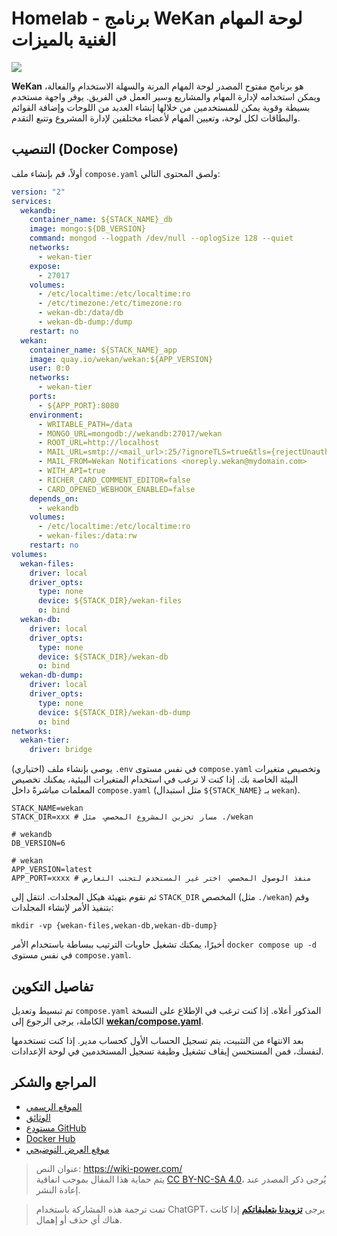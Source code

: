 # Homelab - برنامج WeKan لوحة المهام الغنية بالميزات

![](https://img.wiki-power.com/d/wiki-media/img/20230508175842.png)

**WeKan** هو برنامج مفتوح المصدر لوحة المهام المرنة والسهلة الاستخدام والفعالة، ويمكن استخدامه لإدارة المهام والمشاريع وسير العمل في الفريق. يوفر واجهة مستخدم بسيطة وقوية يمكن للمستخدمين من خلالها إنشاء العديد من اللوحات وإضافة القوائم والبطاقات لكل لوحة، وتعيين المهام لأعضاء مختلفين لإدارة المشروع وتتبع التقدم.

## التنصيب (Docker Compose)

أولاً، قم بإنشاء ملف `compose.yaml` ولصق المحتوى التالي:

```yaml title="compose.yaml"
version: "2"
services:
  wekandb:
    container_name: ${STACK_NAME}_db
    image: mongo:${DB_VERSION}
    command: mongod --logpath /dev/null --oplogSize 128 --quiet
    networks:
      - wekan-tier
    expose:
      - 27017
    volumes:
      - /etc/localtime:/etc/localtime:ro
      - /etc/timezone:/etc/timezone:ro
      - wekan-db:/data/db
      - wekan-db-dump:/dump
    restart: no
  wekan:
    container_name: ${STACK_NAME}_app
    image: quay.io/wekan/wekan:${APP_VERSION}
    user: 0:0
    networks:
      - wekan-tier
    ports:
      - ${APP_PORT}:8080
    environment:
      - WRITABLE_PATH=/data
      - MONGO_URL=mongodb://wekandb:27017/wekan
      - ROOT_URL=http://localhost
      - MAIL_URL=smtp://<mail_url>:25/?ignoreTLS=true&tls={rejectUnauthorized:false}
      - MAIL_FROM=Wekan Notifications <noreply.wekan@mydomain.com>
      - WITH_API=true
      - RICHER_CARD_COMMENT_EDITOR=false
      - CARD_OPENED_WEBHOOK_ENABLED=false
    depends_on:
      - wekandb
    volumes:
      - /etc/localtime:/etc/localtime:ro
      - wekan-files:/data:rw
    restart: no
volumes:
  wekan-files:
    driver: local
    driver_opts:
      type: none
      device: ${STACK_DIR}/wekan-files
      o: bind
  wekan-db:
    driver: local
    driver_opts:
      type: none
      device: ${STACK_DIR}/wekan-db
      o: bind
  wekan-db-dump:
    driver: local
    driver_opts:
      type: none
      device: ${STACK_DIR}/wekan-db-dump
      o: bind
networks:
  wekan-tier:
    driver: bridge
```

(اختياري) يوصى بإنشاء ملف `.env` في نفس مستوى `compose.yaml` وتخصيص متغيرات البيئة الخاصة بك. إذا كنت لا ترغب في استخدام المتغيرات البيئية، يمكنك تخصيص المعلمات مباشرةً داخل `compose.yaml` (مثل استبدال `${STACK_NAME}` بـ `wekan`).

```dotenv title=".env"
STACK_NAME=wekan
STACK_DIR=xxx # مسار تخزين المشروع المخصص، مثل ./wekan

# wekandb
DB_VERSION=6

# wekan
APP_VERSION=latest
APP_PORT=xxxx # منفذ الوصول المخصص، اختر غير المستخدم لتجنب التعارض
```

ثم نقوم بتهيئة هيكل المجلدات. انتقل إلى `STACK_DIR` المخصص (مثل `./wekan`) وقم بتنفيذ الأمر لإنشاء المجلدات:

```shell
mkdir -vp {wekan-files,wekan-db,wekan-db-dump}
```

أخيرًا، يمكنك تشغيل حاويات الترتيب ببساطة باستخدام الأمر `docker compose up -d` في نفس مستوى `compose.yaml`.

## تفاصيل التكوين

تم تبسيط وتعديل `compose.yaml` المذكور أعلاه. إذا كنت ترغب في الإطلاع على النسخة الكاملة، يرجى الرجوع إلى [**wekan/compose.yaml**](https://github.com/wekan/wekan/blob/master/compose.yaml).

بعد الانتهاء من التثبيت، يتم تسجيل الحساب الأول كحساب مدير. إذا كنت تستخدمها لنفسك، فمن المستحسن إيقاف تشغيل وظيفة تسجيل المستخدمين في لوحة الإعدادات.

## المراجع والشكر

- [الموقع الرسمي](https://wekan.github.io/)
- [الوثائق](https://github.com/wekan/wekan/wiki/Docker#note-docker-composeyml-works)
- [مستودع GitHub](https://github.com/wekan/wekan)
- [Docker Hub](https://hub.docker.com/r/wekanteam/wekan)
- [موقع العرض التوضيحي](https://boards.wekan.team/b/D2SzJKZDS4Z48yeQH/wekan-open-source-kanban-board-with-mit-license)

> عنوان النص: <https://wiki-power.com/>  
> يتم حماية هذا المقال بموجب اتفاقية [CC BY-NC-SA 4.0](https://creativecommons.org/licenses/by/4.0/deed.zh)، يُرجى ذكر المصدر عند إعادة النشر.

> تمت ترجمة هذه المشاركة باستخدام ChatGPT، يرجى [**تزويدنا بتعليقاتكم**](https://github.com/linyuxuanlin/Wiki_MkDocs/issues/new) إذا كانت هناك أي حذف أو إهمال.
